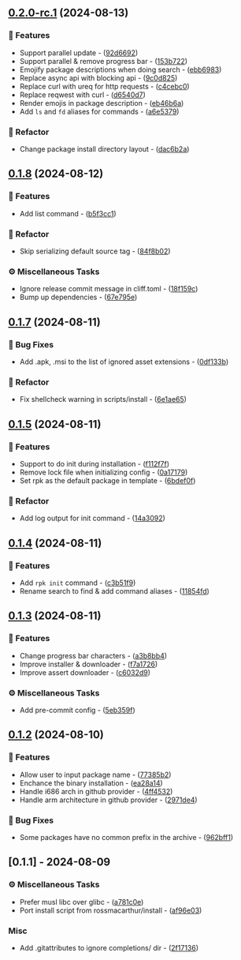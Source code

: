
## [0.2.0-rc.1](https://github.com/wfxr/rpk/compare/v0.1.8..0.2.0-rc.1) (2024-08-13)

### 🚀 Features

- Support parallel update - ([92d6692](https://github.com/wfxr/rpk/commit/92d6692d41fd7374d6fb55af9f5220728b729787))
- Support parallel & remove progress bar - ([153b722](https://github.com/wfxr/rpk/commit/153b722f9d73663cd35a8628ae050ddccbea4c0a))
- Emojify package descriptions when doing search - ([ebb6983](https://github.com/wfxr/rpk/commit/ebb6983fd69608b30dfd2db848c7c6b57724444e))
- Replace async api with blocking api - ([9c0d825](https://github.com/wfxr/rpk/commit/9c0d825eb9c8a3c962c1fd6cb3e95dbc4faf5878))
- Replace curl with ureq for http requests - ([c4cebc0](https://github.com/wfxr/rpk/commit/c4cebc089221c90933b12f5b6e16ec7669d34730))
- Replace reqwest with curl - ([d6540d7](https://github.com/wfxr/rpk/commit/d6540d7e5afbdf28fea536106c6c305524ae1f81))
- Render emojis in package description - ([eb46b6a](https://github.com/wfxr/rpk/commit/eb46b6a547e769730039fa81ce9d4ff855d237b2))
- Add `ls` and `fd` aliases for commands - ([a6e5379](https://github.com/wfxr/rpk/commit/a6e5379c8812f8e0389acb535e26f59e0f3e85c7))

### 🚜 Refactor

- Change package install directory layout - ([dac6b2a](https://github.com/wfxr/rpk/commit/dac6b2a3b2225cf2266a06c90f1399bd34760187))

## [0.1.8](https://github.com/wfxr/rpk/compare/v0.1.7..v0.1.8) (2024-08-12)

### 🚀 Features

- Add list command - ([b5f3cc1](https://github.com/wfxr/rpk/commit/b5f3cc1e34103b0bb1e7dac06b29f6d8cd6390cb))

### 🚜 Refactor

- Skip serializing default source tag - ([84f8b02](https://github.com/wfxr/rpk/commit/84f8b02b59a80f07a6205f78a7513722f8288953))

### ⚙️ Miscellaneous Tasks

- Ignore release commit message in cliff.toml - ([18f159c](https://github.com/wfxr/rpk/commit/18f159ca476703748b79411ee49c513d724dbb85))
- Bump up dependencies - ([67e795e](https://github.com/wfxr/rpk/commit/67e795e44b901e37a85c9dbbcbd0e7d74c8a7e50))

## [0.1.7](https://github.com/wfxr/rpk/compare/v0.1.6..v0.1.7) (2024-08-11)

### 🐛 Bug Fixes

- Add .apk, .msi to the list of ignored asset extensions - ([0df133b](https://github.com/wfxr/rpk/commit/0df133b58170b6427b5b964290cad97d2a998d90))

### 🚜 Refactor

- Fix shellcheck warning in scripts/install - ([6e1ae65](https://github.com/wfxr/rpk/commit/6e1ae6594eda8d6949ef1a1bb37208023b93777d))

## [0.1.5](https://github.com/wfxr/rpk/compare/v0.1.4..v0.1.5) (2024-08-11)

### 🚀 Features

- Support to do init during installation - ([f112f7f](https://github.com/wfxr/rpk/commit/f112f7f8d573ce30b9c2e5411c29e187e8881318))
- Remove lock file when initializing config - ([0a17179](https://github.com/wfxr/rpk/commit/0a17179a956ded5138c7c713813e8d9f707f9df4))
- Set rpk as the default package in template - ([6bdef0f](https://github.com/wfxr/rpk/commit/6bdef0fe5d483b6eae4af0a33534462ec9c32886))

### 🚜 Refactor

- Add log output for init command - ([14a3092](https://github.com/wfxr/rpk/commit/14a3092ce2a2f9aa4cc1d6b4c6a3753833af9166))

## [0.1.4](https://github.com/wfxr/rpk/compare/v0.1.3..v0.1.4) (2024-08-11)

### 🚀 Features

- Add `rpk init` command - ([c3b51f9](https://github.com/wfxr/rpk/commit/c3b51f988c5e3a9c4a88542185601f6837c2452e))
- Rename search to find & add command aliases - ([11854fd](https://github.com/wfxr/rpk/commit/11854fdf687b03d65a6bab5e055386343b9e7c91))

## [0.1.3](https://github.com/wfxr/rpk/compare/v0.1.2..v0.1.3) (2024-08-11)

### 🚀 Features

- Change progress bar characters - ([a3b8bb4](https://github.com/wfxr/rpk/commit/a3b8bb4f51bb84bca85283689f834d5652b11a5e))
- Improve installer & downloader - ([f7a1726](https://github.com/wfxr/rpk/commit/f7a17263424b39d1356db7b0c785f938e4ec4cb0))
- Improve assert downloader - ([c6032d9](https://github.com/wfxr/rpk/commit/c6032d9d4da4d065cd2fd7ae9153fa19e4fd972a))

### ⚙️ Miscellaneous Tasks

- Add pre-commit config - ([5eb359f](https://github.com/wfxr/rpk/commit/5eb359f65cd92bc312f2ffb4867b79a5c28bbb10))

## [0.1.2](https://github.com/wfxr/rpk/compare/v0.1.1..v0.1.2) (2024-08-10)

### 🚀 Features

- Allow user to input package name - ([77385b2](https://github.com/wfxr/rpk/commit/77385b2023a8eb118d08ed99ba28076b841153c9))
- Enchance the binary installation - ([ea28a14](https://github.com/wfxr/rpk/commit/ea28a14c49c55f110e2be96e4b2477754d9674b3))
- Handle i686 arch in github provider - ([4ff4532](https://github.com/wfxr/rpk/commit/4ff45328e44f4bfb2213fad3dcbf85c1d149fa3e))
- Handle arm architecture in github provider - ([2971de4](https://github.com/wfxr/rpk/commit/2971de470d7cf289c3219a1ab926ecf22efacc3d))

### 🐛 Bug Fixes

- Some packages have no common prefix in the archive - ([962bff1](https://github.com/wfxr/rpk/commit/962bff16cd7176c395bb0d0264149cfc9d923efb))

## [0.1.1] - 2024-08-09

### ⚙️ Miscellaneous Tasks

- Prefer musl libc over glibc - ([a781c0e](https://github.com/wfxr/rpk/commit/a781c0e52d9c6b3414cedcefabe6e30298066429))
- Port install script from rossmacarthur/install - ([af96e03](https://github.com/wfxr/rpk/commit/af96e03047cb2af0f9801948cfdcbdd0984fd9b4))

### Misc

- Add .gitattributes to ignore completions/ dir - ([2f17136](https://github.com/wfxr/rpk/commit/2f171361771dee3a4af02cb211bdef09d00e8757))

<!-- generated by git-cliff -->
